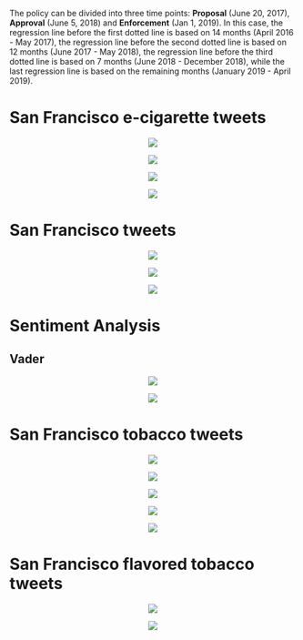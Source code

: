 The policy can be divided into three time points: **Proposal** (June 20, 2017), **Approval** (June 5, 2018) and **Enforcement** (Jan 1, 2019). In this case, the regression line before the first dotted line is based on 14 months (April 2016 - May 2017), the regression line before the second dotted line is based on 12 months (June 2017 - May 2018), the regression line before the third dotted line is based on 7 months (June 2018 - December 2018), while the last regression line is based on the remaining months (January 2019 - April 2019).



# San Francisco e-cigarette tweets

<p align="center">
  <img src="https://github.com/meettyj/Alcohol-on-Twitter/raw/master/juliana/figures/screenshots/EX1_regression_3years/number_SF_ecig_tweets_and_users.png" />
</p>

<p align="center">
  <img src="https://github.com/meettyj/Alcohol-on-Twitter/raw/master/juliana/figures/screenshots/EX1_regression_3years/number_SF_ecig_per_user.png" />
</p>

<p align="center">
  <img src="https://github.com/meettyj/Alcohol-on-Twitter/raw/master/juliana/figures/screenshots/EX1_regression_3years/propotion_SF_ecig_tweets_in_all_ecig_tweets.png" />
</p>

<p align="center">
  <img src="https://github.com/meettyj/Alcohol-on-Twitter/raw/master/juliana/figures/screenshots/EX1_regression_3years/propotion_SF_ecig_tweets_in_all_SF_tweets.png" />
</p>



# San Francisco tweets

<p align="center">
  <img src="https://github.com/meettyj/Alcohol-on-Twitter/raw/master/juliana/figures/screenshots/EX1_regression_3years/number_SF_tweets.png" />
</p>

<p align="center">
  <img src="https://github.com/meettyj/Alcohol-on-Twitter/raw/master/juliana/figures/screenshots/EX1_regression_3years/number_all_tweets.png" />
</p>

<p align="center">
  <img src="https://github.com/meettyj/Alcohol-on-Twitter/raw/master/juliana/figures/screenshots/EX1_regression_3years/propotion_SF_tweets_in_all_tweets.png" />
</p>


# Sentiment Analysis

## Vader

<p align="center">
  <img src="https://github.com/meettyj/Alcohol-on-Twitter/raw/master/juliana/figures/screenshots/EX1_regression_3years/sentiment_number_ecig_vader.png" />
</p>

<p align="center">
  <img src="https://github.com/meettyj/Alcohol-on-Twitter/raw/master/juliana/figures/screenshots/EX1_regression_3years/sentiment_propotion_ecig_vader.png" />
</p>



# San Francisco tobacco tweets

<p align="center">
  <img src="https://github.com/meettyj/Alcohol-on-Twitter/raw/master/juliana/figures/screenshots/EX1_regression_3years/number_SF_tobacco_tweets_and_users.png" />
</p>

<p align="center">
  <img src="https://github.com/meettyj/Alcohol-on-Twitter/raw/master/juliana/figures/screenshots/EX1_regression_3years/number_SF_tobacco_per_user.png" />
</p>


<p align="center">
  <img src="https://github.com/meettyj/Alcohol-on-Twitter/raw/master/juliana/figures/screenshots/EX1_regression_3years/propotion_SF_tobacco_tweets_in_all_SF_tweets.png" />
</p>

<p align="center">
  <img src="https://github.com/meettyj/Alcohol-on-Twitter/raw/master/juliana/figures/screenshots/EX1_regression_3years/sentiment_number_tobacco_vader.png" />
</p>

<p align="center">
  <img src="https://github.com/meettyj/Alcohol-on-Twitter/raw/master/juliana/figures/screenshots/EX1_regression_3years/sentiment_propotion_tobacco_vader.png" />
</p>

# San Francisco flavored tobacco tweets
<p align="center">
  <img src="https://github.com/meettyj/Alcohol-on-Twitter/raw/master/juliana/figures/screenshots/EX1_regression_3years/number_SF_flavored_tobacco.png" />
</p>

<p align="center">
  <img src="https://github.com/meettyj/Alcohol-on-Twitter/raw/master/juliana/figures/screenshots/EX1_regression_3years/proportion_SF_flavored_tobacco_in_SF_tobacco_tweets.png" />
</p>
